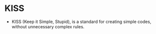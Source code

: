 # KISS
 - KISS (Keep it Simple, Stupid), is a standard for creating simple codes, without unnecessary complex rules.